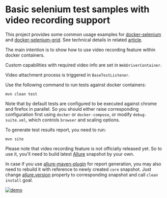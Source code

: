 # Basic selenium test samples with video recording support
This project provides some common usage examples for [docker-selenium](https://github.com/sskorol/docker-selenium) and [docker-selenium-grid](https://github.com/sskorol/docker-selenium-grid). See technical details in related [article](http://qa-automation-notes.blogspot.com/2016/04/docker-selenium-and-bit-of-allure-how.html).

The main intention is to show how to use video recording feature within docker containers.

Custom capabilities with required video info are set in `WebDriverContainer`.

Video attachment process is triggered in `BaseTestListener`.

Use the following command to run tests against docker containers:
```
mvn clean test
```
Note that by default tests are configured to be executed against chrome and firefox in parallel. So you should either raise corresponding configuration first using `docker` or `docker-compose`, or modify `debug-suite.xml`, which controls `browser` and scaling options.

To generate test results report, you need to run:
```
mvn site
```
Please note that video recording feature is not officially released yet. So to use it, you'll need to build latest [Allure](https://github.com/allure-framework/allure-core) snapshot by your own.

In case if you use [allure-maven-plugin](https://github.com/allure-framework/allure-maven-plugin) for report generation, you may also need to rebuild it with reference to newly created `core` snapshot. Just change [allure.version](https://github.com/allure-framework/allure-maven-plugin/blob/master/src/main/java/ru/yandex/qatools/allure/report/AllureResolveMojo.java) property to corresponding snapshot and call `clean install` goal.

[![demo](http://img.youtube.com/vi/f73ea4-RVHo/0.jpg)](http://www.youtube.com/watch?v=f73ea4-RVHo)
